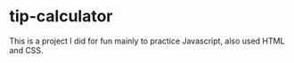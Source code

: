 # tip-calculator

This is a project I did for fun mainly to practice Javascript, also used HTML and CSS.
